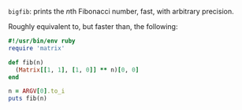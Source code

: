 `bigfib`: prints the *n*th Fibonacci number, fast, with arbitrary precision.

Roughly equivalent to, but faster than, the following:

```ruby
#!/usr/bin/env ruby
require 'matrix'

def fib(n)
  (Matrix[[1, 1], [1, 0]] ** n)[0, 0]
end

n = ARGV[0].to_i
puts fib(n)
```
